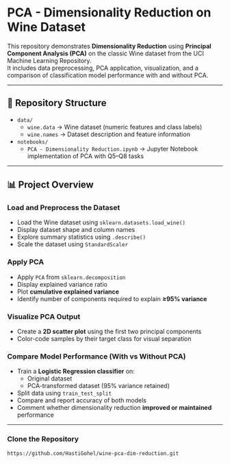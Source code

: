 # PCA - Dimensionality Reduction on Wine Dataset

This repository demonstrates **Dimensionality Reduction** using **Principal Component Analysis (PCA)** on the classic Wine dataset from the UCI Machine Learning Repository.  
It includes data preprocessing, PCA application, visualization, and a comparison of classification model performance with and without PCA.  

---

## 📂 Repository Structure
- `data/`
  - `wine.data` → Wine dataset (numeric features and class labels)  
  - `wine.names` → Dataset description and feature information  
- `notebooks/`
  - `PCA - Dimensionality Reduction.ipynb` → Jupyter Notebook implementation of PCA with Q5–Q8 tasks  

---

## 📊 Project Overview

### Load and Preprocess the Dataset
- Load the Wine dataset using `sklearn.datasets.load_wine()`
- Display dataset shape and column names  
- Explore summary statistics using `.describe()`  
- Scale the dataset using `StandardScaler`  

### Apply PCA
- Apply `PCA` from `sklearn.decomposition`  
- Display explained variance ratio  
- Plot **cumulative explained variance**  
- Identify number of components required to explain **≥95% variance**  

### Visualize PCA Output
- Create a **2D scatter plot** using the first two principal components  
- Color-code samples by their target class for visual separation  

### Compare Model Performance (With vs Without PCA)
- Train a **Logistic Regression classifier** on:
  - Original dataset  
  - PCA-transformed dataset (95% variance retained)  
- Split data using `train_test_split`  
- Compare and report accuracy of both models  
- Comment whether dimensionality reduction **improved or maintained** performance  

---

### Clone the Repository
```bash
https://github.com/HastiGohel/wine-pca-dim-reduction.git
